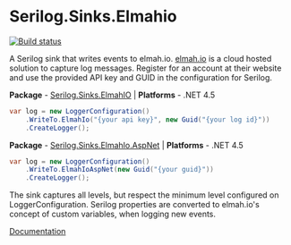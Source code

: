 # Serilog.Sinks.Elmahio[![Build status](https://ci.appveyor.com/api/projects/status/j4rsru1m0lhkfwc4/branch/master?svg=true)](https://ci.appveyor.com/project/serilog/serilog-sinks-elmahio/branch/master)A Serilog sink that writes events to elmah.io. [elmah.io](http://www.elmah.io) is a cloud hosted solution to capture log messages. Register for an account at their website and use the provided API key and GUID in the configuration for Serilog.**Package** - [Serilog.Sinks.ElmahIO](http://nuget.org/packages/serilog.sinks.ElmahIO)| **Platforms** - .NET 4.5```csharpvar log = new LoggerConfiguration()    .WriteTo.ElmahIo("{your api key}", new Guid("{your log id}"))    .CreateLogger();```**Package** - [Serilog.Sinks.ElmahIo.AspNet](http://nuget.org/packages/Serilog.Sinks.ElmahIo.AspNet)| **Platforms** - .NET 4.5```csharpvar log = new LoggerConfiguration()    .WriteTo.ElmahIoAspNet(new Guid("{your guid}"))    .CreateLogger();```The sink captures all levels, but respect the minimum level configured on LoggerConfiguration. Serilog properties are converted to elmah.io's concept of custom variables, when logging new events.[Documentation](https://docs.elmah.io/logging-to-elmah-io-from-serilog/)